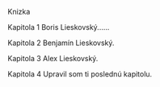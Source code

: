 Knizka

Kapitola 1
Boris Lieskovský......

Kapitola 2
Benjamín Lieskovský.

Kapitola 3
Alex Lieskovský.


Kapitola 4
Upravil som ti poslednú kapitolu.
